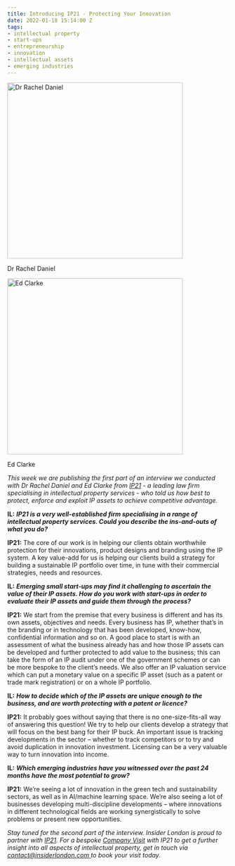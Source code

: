 ```yaml
---
title: Introducing IP21 - Protecting Your Innovation
date: 2022-01-18 15:14:00 Z
tags:
- intellectual property
- start-ups
- entrepreneurship
- innovation
- intellectual assets
- emerging industries
---
```


<div class="u-flex u-flex-wrap .u-flex-justify-content-space-between" >
<div>
<img src="/uploads/Dr%20Rachel%20Daniel%20.jpg" alt="Dr Rachel Daniel"  height="400px"><p>Dr Rachel Daniel</p></div>
<div><img src="/uploads/Ed%20Clarke.jpg" alt="Ed Clarke"  height="400px"><p>Ed Clarke</p></div></div>

*This week we are publishing the first part of an interview we conducted with Dr Rachel Daniel and Ed Clarke from [IP21](https://ip21.com) - a leading law firm specialising in intellectual property services - who told us how best to protect, enforce and exploit IP assets to achieve competitive advantage.*

**IL:** ***IP21 is a very well-established firm specialising in a range of intellectual property services. Could you describe the ins-and-outs of what you do?***

**IP21:** The core of our work is in helping our clients obtain worthwhile protection for their innovations, product designs and branding using the IP system. A key value-add for us is helping our clients build a strategy for building a sustainable IP portfolio over time, in tune with their commercial strategies, needs and resources. 

**IL:** ***Emerging small start-ups may find it challenging to ascertain the value of their IP assets. How do you work with start-ups in order to evaluate their IP assets and guide them through the process?***

**IP21:** We start from the premise that every business is different and has its own assets, objectives and needs. Every business has IP, whether that’s in the branding or in technology that has been developed, know-how, confidential information and so on. A good place to start is with an assessment of what the business already has and how those IP assets can be developed and further protected to add value to the business; this can take the form of an IP audit under one of the government schemes or can be more bespoke to the client’s needs. We also offer an IP valuation service which can put a monetary value on a specific IP asset (such as a patent or trade mark registration) or on a whole IP portfolio.

**IL:** ***How to decide which of the IP assets are unique enough to the business, and are worth protecting with a patent or licence?***

**IP21:** It probably goes without saying that there is no one-size-fits-all way of answering this question! We try to help our clients develop a strategy that will focus on the best bang for their IP buck. An important issue is tracking developments in the sector – whether to track competitors or to try and avoid duplication in innovation investment. Licensing can be a very valuable way to turn innovation into income. 

**IL:** ***Which emerging industries have you witnessed over the past 24 months have the most potential to grow?***

**IP21:** We’re seeing a lot of innovation in the green tech and sustainability sectors, as well as in AI/machine learning space. We’re also seeing a lot of businesses developing multi-discipline developments – where innovations in different technological fields are working synergistically to solve problems or present new opportunities. 

*Stay tuned for the second part of the interview. Insider London is proud to partner with [IP21](https://ip21.com). For a bespoke [Company Visit](https://www.insiderlondon.com/london/company-visits/) with IP21 to get a further insight into all aspects of intellectual property, get in touch via [contact@insiderlondon.com ](https://www.insiderlondon.com/contact-us/)to book your visit today.*
